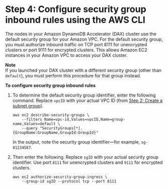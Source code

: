 # Step 4: Configure security group inbound rules using the AWS CLI<a name="DAX.create-cluster.cli.configure-inbound-rules"></a>

The nodes in your Amazon DynamoDB Accelerator \(DAX\) cluster use the default security group for your Amazon VPC\. For the default security group, you must authorize inbound traffic on TCP port 8111 for unencrypted clusters or port 9111 for encrypted clusters\. This allows Amazon EC2 instances in your Amazon VPC to access your DAX cluster\.

**Note**  
If you launched your DAX cluster with a different security group \(other than `default`\), you must perform this procedure for that group instead\.

**To configure security group inbound rules**

1. To determine the default security group identifier, enter the following command\. Replace `vpcID` with your actual VPC ID \(from [Step 2: Create a subnet group](DAX.create-cluster.cli.create-subnet-group.md)\)\.

   ```
   aws ec2 describe-security-groups \
       --filters Name=vpc-id,Values=vpcID,Name=group-name,Values=default \
       --query "SecurityGroups[*].{GroupName:GroupName,GroupId:GroupId}"
   ```

   In the output, note the security group identifier—for example, `sg-01234567`\.

1. Then enter the following\. Replace `sgID` with your actual security group identifier\. Use port `8111` for unencrypted clusters and `9111` for encrypted clusters\.

   ```
   aws ec2 authorize-security-group-ingress \
       --group-id sgID --protocol tcp --port 8111
   ```